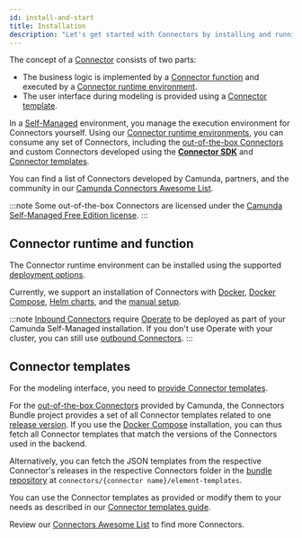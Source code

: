 ```yaml
---
id: install-and-start
title: Installation
description: "Let's get started with Connectors by installing and running them."
---
```


The concept of a [Connector](/components/connectors/introduction.md) consists of two parts:

- The business logic is implemented by a [Connector function](/components/connectors/custom-built-connectors/connector-sdk.md#runtime-logic)
  and executed by a [Connector runtime environment](/components/connectors/custom-built-connectors/connector-sdk.md#runtime-environments).
- The user interface during modeling is provided using a [Connector template](/components/connectors/custom-built-connectors/connector-templates.md).

In a [Self-Managed](/self-managed/about-self-managed.md) environment, you manage the execution environment for Connectors yourself.
Using our [Connector runtime environments](/components/connectors/custom-built-connectors/connector-sdk.md#runtime-environments), you can consume any set of Connectors,
including the [out-of-the-box Connectors](/components/connectors/out-of-the-box-connectors/available-connectors-overview.md) and custom Connectors developed using the **[Connector SDK](/components/connectors/custom-built-connectors/connector-sdk.md)** and [Connector templates](/components/connectors/custom-built-connectors/connector-templates.md).

You can find a list of Connectors developed by Camunda, partners, and the community in our
[Camunda Connectors Awesome List](https://github.com/camunda-community-hub/camunda-8-connectors#readme).

:::note
Some out-of-the-box Connectors are licensed under the [Camunda Self-Managed Free Edition license](https://camunda.com/legal/terms/cloud-terms-and-conditions/camunda-cloud-self-managed-free-edition-terms/).
:::

## Connector runtime and function

The Connector runtime environment can be installed using the supported [deployment options](/self-managed/installation/overview.md#deployment-options).

Currently, we support an installation of Connectors with [Docker](/self-managed/installation/deploy/other/docker.md#connectors),
[Docker Compose](/self-managed/installation/run-local/docker-compose.md), [Helm charts](/self-managed/installation/overview.md), and the [manual setup](/self-managed/installation/run-local/manual.md#run-connectors).

:::note
[Inbound Connectors](/components/connectors/use-connectors/inbound.md) require [Operate](/self-managed/operate-deployment/install-and-start.md) to be deployed as part of your Camunda Self-Managed installation.
If you don't use Operate with your cluster, you can still use [outbound Connectors](/components/connectors/use-connectors/outbound.md).
:::

## Connector templates

For the modeling interface, you need to [provide Connector templates](/components/connectors/custom-built-connectors/connector-templates.md#providing-and-using-connector-templates).

For the [out-of-the-box Connectors](/components/connectors/out-of-the-box-connectors/available-connectors-overview.md) provided by Camunda,
the Connectors Bundle project provides a set of all Connector templates related to one [release version](https://github.com/camunda/connectors-bundle/releases).
If you use the [Docker Compose](/self-managed/installation/run-local/docker-compose.md) installation, you can thus fetch all Connector templates that match the versions of the Connectors used in the backend.

Alternatively, you can fetch the JSON templates from the respective Connector's releases in the respective Connectors folder in the [bundle repository](https://github.com/camunda/connectors-bundle)
at `connectors/{connector name}/element-templates`.

You can use the Connector templates as provided or modify them to your needs as described in our [Connector templates guide](/components/connectors/custom-built-connectors/connector-templates.md).

Review our [Connectors Awesome List](https://github.com/camunda-community-hub/camunda-8-connectors/tree/main) to find more Connectors.
